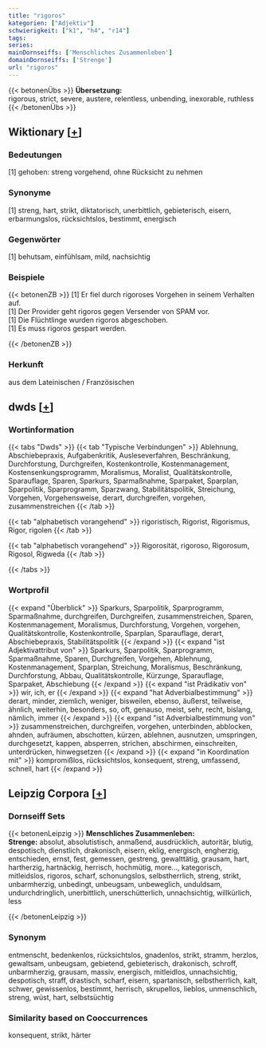 ```yaml
---
title: "rigoros"
kategorien: ["Adjektiv"]
schwierigkeit: ["k1", "h4", "r14"]
tags:
series:
mainDornseiffs: ['Menschliches Zusammenleben']
domainDornseiffs: ['Strenge']
url: "rigoros"
---
```


{{< betonenÜbs >}}
**Übersetzung:**  
rigorous, strict, severe, austere, relentless, unbending, inexorable, ruthless  
{{< /betonenÜbs >}}

## Wiktionary [[+](https://de.wiktionary.org/wiki/rigoros)]

### Bedeutungen
[1] gehoben: streng vorgehend, ohne Rücksicht zu nehmen  

### Synonyme
[1] streng, hart, strikt, diktatorisch, unerbittlich, gebieterisch, eisern, erbarmungslos, rücksichtslos, bestimmt, energisch  

### Gegenwörter
[1] behutsam, einfühlsam, mild, nachsichtig  

### Beispiele
{{< betonenZB >}}
[1] Er fiel durch rigoroses Vorgehen in seinem Verhalten auf.  
[1] Der Provider geht rigoros gegen Versender von SPAM vor.  
[1] Die Flüchtlinge wurden rigoros abgeschoben.  
[1] Es muss rigoros gespart werden.  

{{< /betonenZB >}}
### Herkunft
aus dem Lateinischen / Französischen  



## dwds [[+](https://www.dwds.de/wb/rigoros)]

### Wortinformation
{{< tabs "Dwds" >}}
{{< tab "Typische Verbindungen" >}}
Ablehnung, Abschiebepraxis, Aufgabenkritik, Ausleseverfahren, Beschränkung, Durchforstung, Durchgreifen, Kostenkontrolle, Kostenmanagement, Kostensenkungsprogramm, Moralismus, Moralist, Qualitätskontrolle, Sparauflage, Sparen, Sparkurs, Sparmaßnahme, Sparpaket, Sparplan, Sparpolitik, Sparprogramm, Sparzwang, Stabilitätspolitik, Streichung, Vorgehen, Vorgehensweise, derart, durchgreifen, vorgehen, zusammenstreichen
{{< /tab >}}

{{< tab "alphabetisch vorangehend" >}}
rigoristisch, Rigorist, Rigorismus, Rigor, rigolen
{{< /tab >}}

{{< tab "alphabetisch vorangehend" >}}
Rigorosität, rigoroso, Rigorosum, Rigosol, Rigweda
{{< /tab >}}

{{< /tabs >}}

### Wortprofil
{{< expand "Überblick" >}} Sparkurs, Sparpolitik, Sparprogramm, Sparmaßnahme, durchgreifen, Durchgreifen, zusammenstreichen, Sparen, Kostenmanagement, Moralismus, Durchforstung, Vorgehen, vorgehen, Qualitätskontrolle, Kostenkontrolle, Sparplan, Sparauflage, derart, Abschiebepraxis, Stabilitätspolitik {{< /expand >}}
{{< expand "ist Adjektivattribut von" >}} Sparkurs, Sparpolitik, Sparprogramm, Sparmaßnahme, Sparen, Durchgreifen, Vorgehen, Ablehnung, Kostenmanagement, Sparplan, Streichung, Moralismus, Beschränkung, Durchforstung, Abbau, Qualitätskontrolle, Kürzunge, Sparauflage, Sparpaket, Abschiebung {{< /expand >}}
{{< expand "ist Prädikativ von" >}} wir, ich, er {{< /expand >}}
{{< expand "hat Adverbialbestimmung" >}} derart, minder, ziemlich, weniger, bisweilen, ebenso, äußerst, teilweise, ähnlich, weiterhin, besonders, so, oft, genauso, meist, sehr, recht, bislang, nämlich, immer {{< /expand >}}
{{< expand "ist Adverbialbestimmung von" >}} zusammenstreichen, durchgreifen, vorgehen, unterbinden, abblocken, ahnden, aufräumen, abschotten, kürzen, ablehnen, ausnutzen, umspringen, durchgesetzt, kappen, absperren, strichen, abschirmen, einschreiten, unterdrücken, hinwegsetzen {{< /expand >}}
{{< expand "in Koordination mit" >}} kompromißlos, rücksichtslos, konsequent, streng, umfassend, schnell, hart {{< /expand >}}

## Leipzig Corpora [[+](https://corpora.uni-leipzig.de/en/res?word=rigoros&corpusId=deu_newscrawl-public_2018)]

### Dornseiff Sets
{{< betonenLeipzig >}}
**Menschliches Zusammenleben:**  
**Strenge:** absolut, absolutistisch, anmaßend, ausdrücklich, autoritär, blutig, despotisch, dienstlich, drakonisch, eisern, eklig, energisch, engherzig, entschieden, ernst, fest, gemessen, gestreng, gewalttätig, grausam, hart, hartherzig, hartnäckig, herrisch, hochmütig, more..., kategorisch, mitleidslos, rigoros, scharf, schonungslos, selbstherrlich, streng, strikt, unbarmherzig, unbedingt, unbeugsam, unbeweglich, unduldsam, undurchdringlich, unerbittlich, unerschütterlich, unnachsichtig, willkürlich, less  

{{< /betonenLeipzig >}}

### Synonym
entmenscht, bedenkenlos, rücksichtslos, gnadenlos, strikt, stramm, herzlos, gewaltsam, unbeugsam, gebietend, gebieterisch, drakonisch, schroff, unbarmherzig, grausam, massiv, energisch, mitleidlos, unnachsichtig, despotisch, straff, drastisch, scharf, eisern, spartanisch, selbstherrlich, kalt, schwer, gewissenlos, bestimmt, herrisch, skrupellos, lieblos, unmenschlich, streng, wüst, hart, selbstsüchtig


### Similarity based on Cooccurrences
konsequent, strikt, härter

